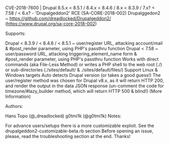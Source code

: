 CVE-2018-7600 | Drupal 8.5.x < 8.5.1 / 8.4.x < 8.4.6 / 8.x < 8.3.9 / 7.x? < 7.58 / < 6.x? - 'Drupalgeddon2' RCE (SA-CORE-2018-002)
Drupalggedon2 ~ https://github.com/dreadlocked/Drupalgeddon2/ (https://www.drupal.org/sa-core-2018-002)

Supports:

Drupal < 8.3.9 / < 8.4.6 / < 8.5.1 ~ user/register URL, attacking account/mail & #post_render parameter, using PHP's passthru function
Drupal < 7.58 ~ user/password URL, attacking triggering_element_name form & #post_render parameter, using PHP's passthru function
Works with direct commands (aka File-Less Method) or writes a PHP shell to the web root (./) or sub-directories (./sites/default/ & ./sites/default/files/)
Support Linux & Windows targets
Auto detects Drupal version (or takes a good guess!)
The user/register method was chosen for Drupal v8.x, as it will return HTTP 200, and render the output in the data JSON response (un-comment the code for timezone/#lazy_builder method, which will return HTTP 500 & blind!) (More Information)

Authors:

Hans Topo (@_dreadlocked)
g0tmi1k (@g0tmi1k)
Notes:

For advance users/setups there is a more customizable exploit. See the drupalgeddon2-customizable-beta.rb section
Before opening an issue, please, read the troubleshooting section at the end. Thanks!
